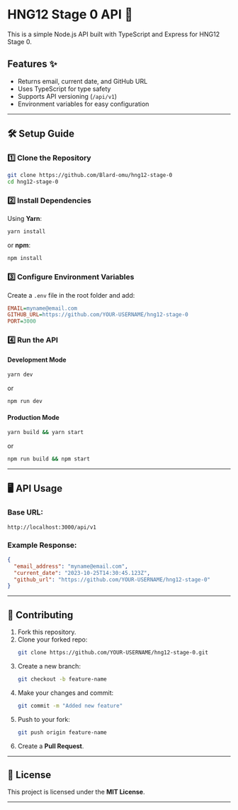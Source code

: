 # HNG12 Stage 0 API 🚀

This is a simple Node.js API built with TypeScript and Express for HNG12 Stage 0.

## Features ✨
- Returns email, current date, and GitHub URL
- Uses TypeScript for type safety
- Supports API versioning (`/api/v1`)
- Environment variables for easy configuration

---

## 🛠 Setup Guide

### 1️⃣ Clone the Repository
```bash
git clone https://github.com/Blard-omu/hng12-stage-0
cd hng12-stage-0
```

### 2️⃣ Install Dependencies
Using **Yarn**:
```bash
yarn install
```
or **npm**:
```bash
npm install
```

### 3️⃣ Configure Environment Variables
Create a `.env` file in the root folder and add:
```ini
EMAIL=myname@email.com
GITHUB_URL=https://github.com/YOUR-USERNAME/hng12-stage-0
PORT=3000
```

### 4️⃣ Run the API

#### **Development Mode**
```bash
yarn dev
```
or
```bash
npm run dev
```

#### **Production Mode**
```bash
yarn build && yarn start
```
or
```bash
npm run build && npm start
```

---

## 🖥 API Usage

### **Base URL:**  
```
http://localhost:3000/api/v1
```

### **Example Response:**
```json
{
  "email_address": "myname@email.com",
  "current_date": "2023-10-25T14:30:45.123Z",
  "github_url": "https://github.com/YOUR-USERNAME/hng12-stage-0"
}
```

---

## 📜 Contributing

1. Fork this repository.
2. Clone your forked repo:
   ```bash
   git clone https://github.com/YOUR-USERNAME/hng12-stage-0.git
   ```
3. Create a new branch:
   ```bash
   git checkout -b feature-name
   ```
4. Make your changes and commit:
   ```bash
   git commit -m "Added new feature"
   ```
5. Push to your fork:
   ```bash
   git push origin feature-name
   ```
6. Create a **Pull Request**.

---

## 📜 License
This project is licensed under the **MIT License**.

---

